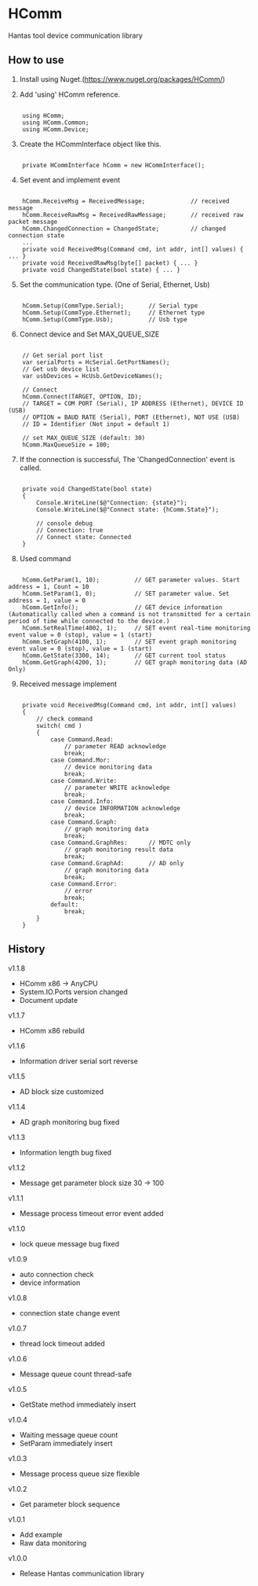 # HComm
Hantas tool device communication library

## How to use
1. Install using Nuget.(https://www.nuget.org/packages/HComm/)

2. Add 'using' HComm reference.
<pre><code>
    using HComm;
    using HComm.Common;
    using HComm.Device;
</code></pre>
3. Create the HCommInterface object like this.
<pre><code>
    private HCommInterface hComm = new HCommInterface();
</code></pre>
4. Set event and implement event
<pre><code>
    hComm.ReceiveMsg = ReceivedMessage;             // received message
    hComm.ReceiveRawMsg = ReceivedRawMessage;       // received raw packet message
    hComm.ChangedConnection = ChangedState;         // changed connection state
    ...
    private void ReceivedMsg(Command cmd, int addr, int[] values) { ... }
    private void ReceivedRawMsg(byte[] packet) { ... }
    private void ChangedState(bool state) { ... }
</code></pre>
5. Set the communication type. (One of Serial, Ethernet, Usb)
<pre><code>
    hComm.Setup(CommType.Serial);       // Serial type
    hComm.Setup(CommType.Ethernet);     // Ethernet type
    hComm.Setup(CommType.Usb);          // Usb type
</code></pre>
6. Connect device and Set MAX_QUEUE_SIZE
<pre><code>
    // Get serial port list
    var serialPorts = HcSerial.GetPortNames();
    // Get usb device list
    var usbDevices = HcUsb.GetDeviceNames();

    // Connect
    hComm.Connect(TARGET, OPTION, ID);
    // TARGET = COM PORT (Serial), IP ADDRESS (Ethernet), DEVICE ID (USB)
    // OPTION = BAUD RATE (Serial), PORT (Ethernet), NOT USE (USB)
    // ID = Identifier (Not input = default 1)

    // set MAX_QUEUE_SIZE (default: 30)
    hComm.MaxQueueSize = 100;
</code></pre>

7. If the connection is successful, The 'ChangedConnection' event is called.
<pre><code>
    private void ChangedState(bool state)
    {
        Console.WriteLine($@"Connection: {state}");
        Console.WriteLine($@"Connect state: {hComm.State}");
        
        // console debug
        // Connection: true
        // Connect state: Connected
    }
</code></pre>
8. Used command
<pre><code>
    hComm.GetParam(1, 10);          // GET parameter values. Start address = 1, Count = 10
    hComm.SetParam(1, 0);           // SET parameter value. Set address = 1, value = 0
    hComm.GetInfo();                // GET device information (Automatically called when a command is not transmitted for a certain period of time while connected to the device.)
    hComm.SetRealTime(4002, 1);     // SET event real-time monitoring event value = 0 (stop), value = 1 (start)
    hComm.SetGraph(4100, 1);        // SET event graph monitoring event value = 0 (stop), value = 1 (start)
    hComm.GetState(3300, 14);       // GET current tool status
    hComm.GetGraph(4200, 1);        // GET graph monitoring data (AD Only)
</code></pre>

9. Received message implement
<pre><code>
    private void ReceivedMsg(Command cmd, int addr, int[] values)
    {
        // check command
        switch( cmd )
        {
            case Command.Read:
                // parameter READ acknowledge
                break;
            case Command.Mor:
                // device monitoring data
                break;
            case Command.Write:
                // parameter WRITE acknowledge
                break;
            case Command.Info:
                // device INFORMATION acknowledge
                break;
            case Command.Graph:
                // graph monitoring data
                break;
            case Command.GraphRes:      // MDTC only
                // graph monitoring result data
                break;
            case Command.GraphAd:       // AD only
                // graph monitoring data
                break;
            case Command.Error:
                // error
                break;
            default:
                break;
        }
    }
</code></pre>
## History
v1.1.8
 - HComm x86 -> AnyCPU
 - System.IO.Ports version changed
 - Document update

v1.1.7
 - HComm x86 rebuild

v1.1.6
 - Information driver serial sort reverse

v1.1.5
 - AD block size customized

v1.1.4
 - AD graph monitoring bug fixed

v1.1.3
 - Information length bug fixed

v1.1.2
 - Message get parameter block size 30 -> 100

v1.1.1
 - Message process timeout error event added

v1.1.0
 - lock queue message bug fixed

v1.0.9
 - auto connection check
 - device information

v1.0.8
 - connection state change event
 
v1.0.7
- thread lock timeout added

v1.0.6
- Message queue count thread-safe

v1.0.5
- GetState method immediately insert

v1.0.4
- Waiting message queue count
- SetParam immediately insert

v1.0.3
- Message process queue size flexible

v1.0.2
- Get parameter block sequence

v1.0.1
- Add example
- Raw data monitoring

v1.0.0
- Release Hantas communication library
